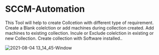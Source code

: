 # SCCM-Automation
This Tool will help to create Collcetion with different type of requirement.
Create a Blank colelction or add machines during collection created.
Add machines to existing collection.
Incule or Exclude colelction in existing or new Collection.
Create collection with Software installed..

![2021-08-04 13_14_45-Window](https://user-images.githubusercontent.com/21218808/128142284-a8071123-2fd5-4890-af33-92a97ad1e86e.png)
